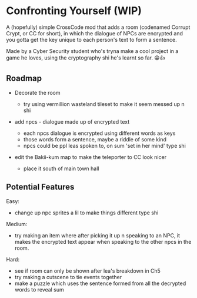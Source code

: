 
# Confronting Yourself (WIP)

A (hopefully) simple CrossCode mod that adds a room (codenamed Corrupt Crypt, or CC for short), in which the dialogue of NPCs are encrypted and you gotta get the key unique to each person's text to form a sentence.

Made by a Cyber Security student who's tryna make a cool project in a game he loves, using the cryptography shi he's learnt so far. 😁👍


## Roadmap

- Decorate the room

    - try using vermillion wasteland tileset to make it seem messed up n shi

- add npcs - dialogue made up of encrypted text

    - each npcs dialogue is encrypted using different words as keys
    - those words form a sentence, maybe a riddle of some kind
    - npcs could be ppl leas spoken to, on sum 'set in her mind' type shi

- edit the Bakii-kum map to make the teleporter to CC look nicer

    - place it south of main town hall

## Potential Features

Easy:

- change up npc sprites a lil to make things different type shi

Medium:

- try making an item where after picking it up n speaking to an NPC, it makes the encrypted text appear when speaking to the other npcs in the room.

Hard:

- see if room can only be shown after lea's breakdown in Ch5
- try making a cutscene to tie events together
- make a puzzle which uses the sentence formed from all the decrypted words to reveal sum
